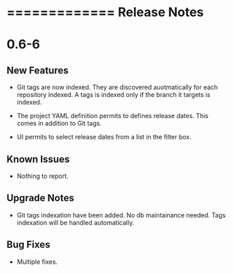 =============
Release Notes
=============

0.6-6
=====

New Features
------------

- Git tags are now indexed. They are discovered auotmatically for each repository indexed. A tags is indexed only if the branch it targets is indexed.

- The project YAML definition permits to defines release dates. This comes in addition to Git tags.

- UI permits to select release dates from a list in the filter box.


Known Issues
------------

- Nothing to report.


Upgrade Notes
-------------

- Git tags indexation have been added. No db maintainance needed. Tags indexation will be handled automatically.


Bug Fixes
---------

- Multiple fixes.

